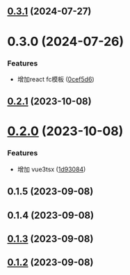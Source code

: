 

## [0.3.1](https://github.com/cumt-robin/fe-dev-snippets/compare/0.3.0...0.3.1) (2024-07-27)

# 0.3.0 (2024-07-26)


### Features

* 增加react fc模板 ([0cef5d6](https://github.com/cumt-robin/fe-dev-snippets/commit/0cef5d6eb8674b1a63c6b024b827778abe8a607c))

## [0.2.1](https://github.com/cumt-robin/fe-dev-snippets/compare/0.2.0...0.2.1) (2023-10-08)

# [0.2.0](https://github.com/cumt-robin/fe-dev-snippets/compare/0.1.5...0.2.0) (2023-10-08)


### Features

* 增加 vue3tsx ([1d93084](https://github.com/cumt-robin/fe-dev-snippets/commit/1d93084c6cd51248f11d3cc51cce8b984e9590b1))

## 0.1.5 (2023-09-08)

## 0.1.4 (2023-09-08)

## [0.1.3](https://github.com/cumt-robin/fe-dev-snippets/compare/0.1.2...0.1.3) (2023-09-08)

## [0.1.2](https://github.com/cumt-robin/fe-dev-snippets/compare/0.1.1...0.1.2) (2023-09-08)